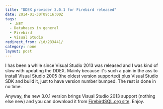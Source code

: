 ```yaml
---
title: "DDEX provider 3.0.1 for Firebird released"
date: 2014-01-30T09:16:00Z
tags:
  - .NET
  - Databases in general
  - Firebird
  - Visual Studio
redirect_from: /id/233441/
category: none
layout: post
---
```

I has been a while since Visual Studio 2013 was released and I was kind of slow with updating the DDEX. Mainly because it's such a pain in the ass to install Visual Studio 2005 (the oldest version supported) plus Visual Studio SDK and build it, just to have version number bumped. The rest is done in no time.

Anyway, the new 3.0.1 version brings Visual Studio 2013 support (nothing else new) and you can download it from [FirebirdSQL.org site][1]. Enjoy.

[1]: http://www.firebirdsql.org/en/net-provider/